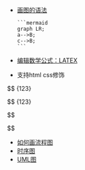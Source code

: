 - <a href="https://blog.csdn.net/weixin_33901641/article/details/90303528?utm_medium=distribute.pc_relevant.none-task-blog-BlogCommendFromMachineLearnPai2-1.channel_param&depth_1-utm_source=distribute.pc_relevant.none-task-blog-BlogCommendFromMachineLearnPai2-1.channel_param">画图的语法</a>

  ```shell
  ​```mermaid
  graph LR;
  a-->B;
  c-->B;
  ​```
  ```

- <a href="https://www.jianshu.com/p/4460692eece4">编辑数学公式：LATEX</a>

- 支持html css修饰

  

$$ {123}

$$ {123}


$$

$$



- <a href="https://zhuanlan.zhihu.com/p/149579648">如何画流程图</a>
- <a href="https://www.jianshu.com/p/5221380c65db">时序图</a>
- <a href="https://blog.csdn.net/liuchunming033/article/details/106034799?utm_medium=distribute.pc_relevant.none-task-blog-BlogCommendFromMachineLearnPai2-1.channel_param&depth_1-utm_source=distribute.pc_relevant.none-task-blog-BlogCommendFromMachineLearnPai2-1.channel_param">UML图</a>


